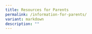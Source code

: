 ```yaml
---
title: Resources for Parents
permalink: /information-for-parents/
variant: markdown
description: ""
---
```

